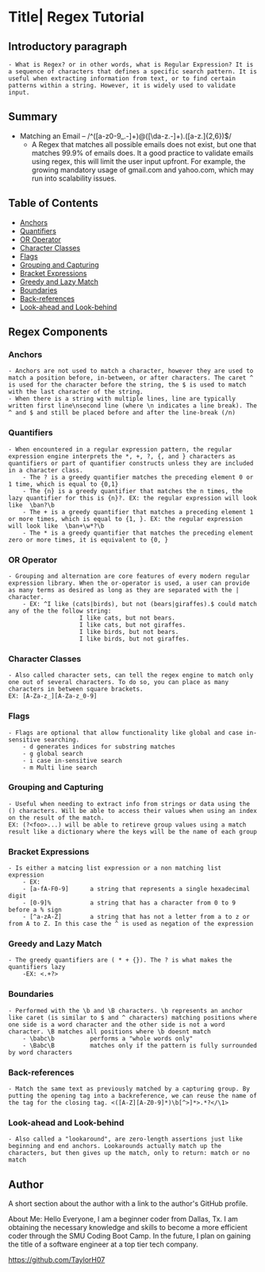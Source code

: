 # Title| Regex Tutorial

## Introductory paragraph

    - What is Regex? or in other words, what is Regular Expression? It is a sequence of characters that defines a specific search pattern. It is useful when extracting information from text, or to find certain patterns within a string. However, it is widely used to validate input.

## Summary

- Matching an Email – /^([a-z0-9_\.-]+)@([\da-z\.-]+)\.([a-z\.]{2,6})$/
  - A Regex that matches all possible emails does not exist, but one that matches 99.9% of emails does. It a good practice to validate emails using regex, this will limit the user input upfront. For example, the growing mandatory usage of gmail.com and yahoo.com, which may run into scalability issues.

## Table of Contents

- [Anchors](#anchors)
- [Quantifiers](#quantifiers)
- [OR Operator](#or-operator)
- [Character Classes](#character-classes)
- [Flags](#flags)
- [Grouping and Capturing](#grouping-and-capturing)
- [Bracket Expressions](#bracket-expressions)
- [Greedy and Lazy Match](#greedy-and-lazy-match)
- [Boundaries](#boundaries)
- [Back-references](#back-references)
- [Look-ahead and Look-behind](#look-ahead-and-look-behind)

## Regex Components

### Anchors

    - Anchors are not used to match a character, however they are used to match a position before, in-between, or after characters. The caret ^ is used for the character before the string, the $ is used to match with the last character of the string.
    - When there is a string with multiple lines, line are typically written first line\nsecond line (where \n indicates a line break). The ^ and $ and still be placed before and after the line-break (/n)

### Quantifiers

    - When encountered in a regular expression pattern, the regular expression engine interprets the *, +, ?, {, and } characters as quantifiers or part of quantifier constructs unless they are included in a character class.
        - The ? is a greedy quantifier matches the preceding element 0 or 1 time, which is equal to {0,1}
        - The {n} is a greedy quantifier that matches the n times, the lazy quantifier for this is {n}?. EX: the regular expression will look like  \ban?\b
        - The + is a greedy quantifier that matches a preceding element 1 or more times, which is equal to {1, }. EX: the regular expression will look like  \ban+\w*?\b
        - The * is a greedy quantifier that matches the preceding element zero or more times, it is equivalent to {0, }

### OR Operator

    - Grouping and alternation are core features of every modern regular expression library. When the or-operator is used, a user can provide as many terms as desired as long as they are separated with the | character.
        - EX: ^I like (cats|birds), but not (bears|giraffes).$ could match any of the the follow string:
                        I like cats, but not bears.
                        I like cats, but not giraffes.
                        I like birds, but not bears.
                        I like birds, but not giraffes.

### Character Classes

    - Also called character sets, can tell the regex engine to match only one out of several characters. To do so, you can place as many characters in between square brackets.
    EX: [A-Za-z_][A-Za-z_0-9]

### Flags

    - Flags are optional that allow functionality like global and case in-sensitive searching.
        - d generates indices for substring matches
        - g global search
        - i case in-sensitive search
        - m Multi line search

### Grouping and Capturing

    - Useful when needing to extract info from strings or data using the () characters. Will be able to access their values when using an index on the result of the match.
    EX: (?<foo>...) will be able to retireve group values using a match result like a dictionary where the keys will be the name of each group

### Bracket Expressions

    - Is either a matcing list expression or a non matching list expression
        - EX:
        - [a-fA-F0-9]      a string that represents a single hexadecimal digit
        - [0-9]%           a string that has a character from 0 to 9 before a % sign
        - [^a-zA-Z]        a string that has not a letter from a to z or from A to Z. In this case the ^ is used as negation of the expression

### Greedy and Lazy Match

    - The greedy quantifiers are ( * + {}). The ? is what makes the quantifiers lazy
        -EX: <.+?>

### Boundaries

    - Performed with the \b and \B characters. \b represents an anchor like caret (is similar to $ and ^ characters) matching positions where one side is a word character and the other side is not a word character. \B matches all positions where \b doesnt match
        - \babc\b          performs a "whole words only"
        - \Babc\B          matches only if the pattern is fully surrounded by word characters

### Back-references

    - Match the same text as previously matched by a capturing group. By putting the opening tag into a backreference, we can reuse the name of the tag for the closing tag. <([A-Z][A-Z0-9]*)\b[^>]*>.*?</\1>

### Look-ahead and Look-behind

    - Also called a "lookaround", are zero-length assertions just like beginning and end anchors. Lookarounds actually match up the characters, but then gives up the match, only to return: match or no match

## Author

A short section about the author with a link to the author's GitHub profile.

About Me:
Hello Everyone, I am a beginner coder from Dallas, Tx. I am obtaining the necessary knowledge and skills to become a more efficient coder through the SMU Coding Boot Camp. In the future, I plan on gaining the title of a software engineer at a top tier tech company.

https://github.com/TaylorH07
